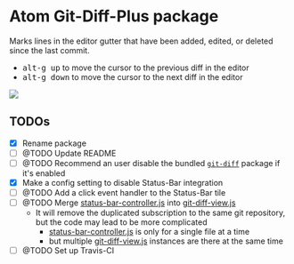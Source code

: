 # Atom Git-Diff-Plus package

<!-- [![OS X Build Status](https://travis-ci.org/atom/git-diff.svg?branch=master)](https://travis-ci.org/atom/git-diff) [![Windows Build Status](https://ci.appveyor.com/api/projects/status/9auj52cs0vso66nv/branch/master?svg=true)](https://ci.appveyor.com/project/Atom/git-diff/branch/master) [![Dependency Status](https://david-dm.org/atom/git-diff.svg)](https://david-dm.org/atom/git-diff) -->

Marks lines in the editor gutter that have been added, edited, or deleted since the last commit.

  * <kbd>alt-g up</kbd> to move the cursor to the previous diff in the editor
  * <kbd>alt-g down</kbd> to move the cursor to the next diff in the editor

![](https://f.cloud.github.com/assets/671378/2241519/04791a24-9cd6-11e3-9a12-164cabe81d58.png)


## TODOs

- [x] Rename package
- [ ] @TODO Update README
- [ ] @TODO Recommend an user disable the bundled [`git-diff`](https://github.com/atom/atom/tree/master/packages/git-diff) package if it's enabled
- [x] Make a config setting to disable Status-Bar integration
- [ ] @TODO Add a click event handler to the Status-Bar tile
- [ ] @TODO Merge [status-bar-controller.js](lib/status-bar-controller.js) into [git-diff-view.js](lib/git-diff-view.js)
    * It will remove the duplicated subscription to the same git repository, but the code may lead to be more complicated
        + [status-bar-controller.js](lib/status-bar-controller.js) is only for a single file at a time
        + but multiple [git-diff-view.js](lib/git-diff-view.js) instances are there at the same time
- [ ] @TODO Set up Travis-CI
